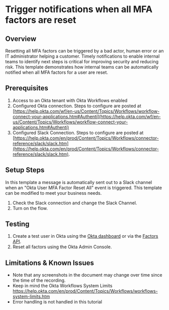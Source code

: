 # Trigger notifications when all MFA factors are reset

## Overview

Resetting all MFA factors can be triggered by a bad actor, human error or an IT administrator helping a customer. Timely notifications to enable internal teams to identify next steps is critical for improving security and reducing risk. This template demonstrates how internal teams can be automatically notified
when all MFA factors for a user are reset.

## Prerequisites

1.  Access to an Okta tenant with Okta Workflows enabled
2.  Configured Okta connection. Steps to configure are posted at [https://help.okta.com/wf/en-us/Content/Topics/Workflows/workflow-connect-your-applications.htm#Authenti](https://help.okta.com/wf/en-us/Content/Topics/Workflows/workflow-connect-your-applications.htm#Authenti)
3.  Configured Slack Connection. Steps to configure are posted at [https://help.okta.com/en/prod/Content/Topics/Workflows/connector-reference/slack/slack.htm](https://help.okta.com/en/prod/Content/Topics/Workflows/connector-reference/slack/slack.htm).
   
## Setup Steps

In this template a message is automatically sent out to a Slack channel
when an "Okta User MFA Factor Reset All" event is triggered. This template can be modified to meet your business needs.

1.  Check the Slack connection and change the Slack Channel.
2.  Turn on the flow.

## Testing

1.  Create a test user in Okta using the [Okta dashboard](https://www.google.com/url?q=https://help.okta.com/en/prod/Content/Topics/Security/mfa/mfa-reset-users.htm&amp;sa=D&amp;source=editors&amp;ust=1637191704457000&amp;usg=AOvVaw3KlJslpqFST8_5KQKi9wC9) or via the [Factors API](https://developer.okta.com/docs/reference/api/factors/).
2.  Reset all factors using the Okta Admin Console.

## Limitations & Known Issues

-   Note that any screenshots in the document may change over time since the time of the recording.
-   Keep in mind the Okta Workflows System Limits
    <a href="https://www.google.com/url?q=https://help.okta.com/en/prod/Content/Topics/Workflows/workflows-system-limits.htm&amp;sa=D&amp;source=editors&amp;ust=1637191704459000&amp;usg=AOvVaw1RY1AqSHmcKwrG3vHgA4ED" class="c0">https://help.okta.com/en/prod/Content/Topics/Workflows/workflows-system-limits.htm</a>
-   Error handling is not handled in this tutorial
